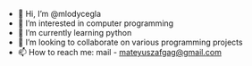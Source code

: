 - 👋 Hi, I’m @mlodycegla
- 👀 I’m interested in computer programming
- 🌱 I’m currently learning python
- 💞️ I’m looking to collaborate on various programming projects
- 📫 How to reach me: mail - mateyuszafgag@gmail.com
